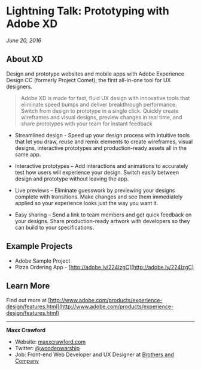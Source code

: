 # Lightning Talk: Prototyping with Adobe XD

*June 20, 2016*

## About XD

Design and prototype websites and mobile apps with Adobe Experience Design CC (formerly Project Comet), the first all-in-one tool for UX designers. 

> Adobe XD is made for fast, fluid UX design with innovative tools that eliminate speed bumps and deliver breakthrough performance. Switch from design to prototype in a single click. Quickly create wireframes and visual designs, preview changes in real time, and share prototypes with your team for instant feedback

+ Streamlined design - Speed up your design process with intuitive tools that let you draw, reuse and remix elements to create wireframes, visual designs, interactive prototypes and production-ready assets all in the same app.

+ Interactive prototypes – Add interactions and animations to accurately test how users will experience your design. Switch easily between design and prototype without leaving the app. 

+ Live previews – Eliminate guesswork by previewing your designs complete with transitions. Make changes and see them immediately applied so your experience looks just the way you want it. 
+ Easy sharing – Send a link to team members and get quick feedback on your designs. Share production-ready artwork with developers so they can build to your specifications.

## Example Projects

+ Adobe Sample Project
+ Pizza Ordering App - [http://adobe.ly/224IzgC](http://adobe.ly/224IzgC)

## Learn More

Find out more at [http://www.adobe.com/products/experience-design/features.html](http://www.adobe.com/products/experience-design/features.html)

---

**Maxx Crawford**
+ Website: [maxxcrawford.com](http://maxxcrawford.com)
+ Twitter: [@woodenwarship](http://twitter.com/woodenwarship)
+ Job: Front-end Web Developer and UX Designer at [Brothers and Company](http://broco.com)



